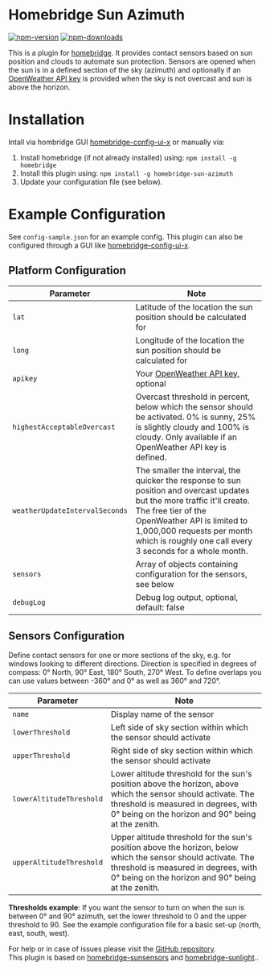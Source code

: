 # Homebridge Sun Azimuth
[![npm-version](https://badgen.net/npm/v/homebridge-sun-azimuth)](https://www.npmjs.com/package/homebridge-sun-azimuth)
[![npm-downloads](https://badgen.net/npm/dt/homebridge-sun-azimuth)](https://www.npmjs.com/package/homebridge-sun-azimuth)


This is a plugin for [homebridge](https://github.com/nfarina/homebridge). It provides contact sensors based on sun position and clouds to automate sun protection. Sensors are opened when the sun is in a defined section of the sky (azimuth) and optionally if an [OpenWeather API key](https://openweathermap.org/api) is provided when the sky is not overcast and sun is above the horizon.


# Installation
Intall via hombridge GUI [homebridge-config-ui-x](https://github.com/oznu/homebridge-config-ui-x) or manually via:

1.  Install homebridge (if not already installed) using: `npm install -g homebridge`
2.  Install this plugin using: `npm install -g homebridge-sun-azimuth`
3.  Update your configuration file (see below).

# Example Configuration

See `config-sample.json` for an example config. This plugin can also be configured through a GUI like [homebridge-config-ui-x](https://github.com/oznu/homebridge-config-ui-x).

## Platform Configuration

| Parameter  | Note                                                                  |
| ---------- | --------------------------------------------------------------------- |
| `lat`      | Latitude of the location the sun position should be calculated for   |
| `long`     | Longitude of the location the sun position should be calculated for  |
| `apikey`     | Your [OpenWeather API key](https://openweathermap.org/api), optional  |
| `highestAcceptableOvercast` | Overcast threshold in percent, below which the sensor should be activated. 0% is sunny, 25% is slightly cloudy and 100% is cloudy. Only available if an OpenWeather API key is defined. |
| `weatherUpdateIntervalSeconds` | The smaller the interval, the quicker the response to sun position and overcast updates but the more traffic it'll create. The free tier of the OpenWeather API is limited to 1,000,000 requests per month which is roughly one call every 3 seconds for a whole month. |
| `sensors`  | Array of objects containing configuration for the sensors, see below |
| `debugLog` | Debug log output, optional, default: false                 |

## Sensors Configuration

Define contact sensors for one or more sections of the sky, e.g. for windows looking to different directions. Direction is specified in degrees of compass: 0° North, 90° East, 180° South, 270° West. To define overlaps you can use values between -360° and 0° as well as 360° and 720°.

| Parameter   | Note                                                                                                            |
| ----------- | --------------------------------------------------------------------------------------------------------------- |
| `name`           | Display name of the sensor                                                                                |
| `lowerThreshold` | Left side of sky section within which the sensor should activate |
| `upperThreshold` | Right side of sky section within which the sensor should activate |
| `lowerAltitudeThreshold` | Lower altitude threshold for the sun's position above the horizon, above which the sensor should activate. The threshold is measured in degrees, with 0° being on the horizon and 90° being at the zenith. |
| `upperAltitudeThreshold` | Upper altitude threshold for the sun's position above the horizon, below which the sensor should activate. The threshold is measured in degrees, with 0° being on the horizon and 90° being at the zenith. |

**Thresholds example**: If you want the sensor to turn on when the sun is between 0° and 90° azimuth, set the lower threshold to 0 and the upper threshold to 90. See the example configuration file for a basic set-up (north, east, south, west).

For help or in case of issues please visit the [GitHub repository](https://github.com/awaescher/homebridge-sun-azimuth/issues).    
This plugin is based  on [homebridge-sunsensors](https://github.com/mfkrause/homebridge-sunsensors) and [homebridge-sunlight](https://github.com/Krillle/homebridge-sunlight)..